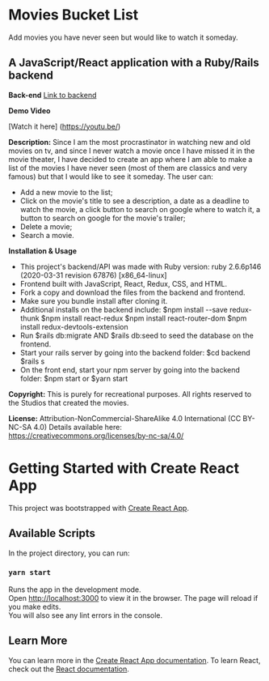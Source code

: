 # Movies Bucket List
Add movies you have never seen but would like to watch it someday.

## A JavaScript/React application with a Ruby/Rails backend

**Back-end**
[Link to backend](https://github.com/eagrundy/movies-bucket-list-backend)

**Demo Video**

[Watch it here] (https://youtu.be/)

**Description:**
Since I am the most procrastinator in watching new and old movies on tv, and since I never watch a movie once I have missed it in the movie theater, I have decided to create an app where I am able to make a list of the movies I have never seen (most of them are classics and very famous) but that I would like to see it someday. The user can:
-  Add a new movie to the list;
- Click on the movie's title to see a description, a date as a deadline to watch the movie, a click button to search on google where to watch it, a button to search on google for the movie's trailer;
- Delete a movie;
- Search a movie.

**Installation & Usage**
* This project's backend/API was made with Ruby version: ruby 2.6.6p146 (2020-03-31 revision 67876) [x86_64-linux]
* Frontend built with JavaScript, React, Redux, CSS, and HTML.
* Fork a copy and download the files from the backend and frontend.
* Make sure you bundle install after cloning it.
* Additional installs on the backend include:
    $npm install --save redux-thunk
    $npm install react-redux
    $npm install react-router-dom
    $npm install redux-devtools-extension
* Run $rails db:migrate AND $rails db:seed to seed the database on the frontend.
* Start your rails server by going into the backend folder: 
    $cd backend
    $rails s 
* On the front end, start your npm server by going into the backend folder:
    $npm start or $yarn start

**Copyright:**
This is purely for recreational purposes. All rights reserved to the Studios that created the movies.

**License:**
Attribution-NonCommercial-ShareAlike 4.0 International (CC BY-NC-SA 4.0)
Details available here: https://creativecommons.org/licenses/by-nc-sa/4.0/

# Getting Started with Create React App
This project was bootstrapped with [Create React App](https://github.com/facebook/create-react-app).
## Available Scripts
In the project directory, you can run:
### `yarn start`
Runs the app in the development mode.\
Open [http://localhost:3000](http://localhost:3000) to view it in the browser.
The page will reload if you make edits.\
You will also see any lint errors in the console.
## Learn More
You can learn more in the [Create React App documentation](https://facebook.github.io/create-react-app/docs/getting-started).
To learn React, check out the [React documentation](https://reactjs.org/).
